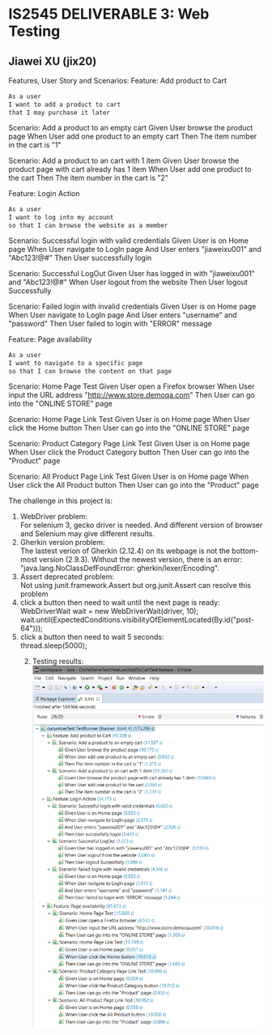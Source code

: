 # IS2545 DELIVERABLE 3: Web Testing 
## Jiawei XU (jix20)

Features, User Story and Scenarios:
	Feature: Add product to Cart
	
	As a user
	I want to add a product to cart
	that I may purchase it later


Scenario: Add a product to an empty cart
Given User browse the product page
When User add one product to an empty cart
Then The item number in the cart is "1"


Scenario: Add a product to an cart with 1 item
Given User browse the product page with cart already has 1 item
When User add one product to the cart
Then The item number in the cart is "2"

Feature: Login Action

	As a user
	I want to log into my account 
	so that I can browse the website as a member

Scenario: Successful login with valid credentials
Given User is on Home page
When User navigate to LogIn page
And User enters "jiaweixu001" and "Abc123!@#"
Then User successfully login

Scenario: Successful LogOut
Given User has logged in with "jiaweixu001" and "Abc123!@#"
When User logout from the website
Then User logout Successfully

Scenario: Failed login with invalid credentials
Given User is on Home page
When User navigate to LogIn page
And User enters "username" and "password"
Then User failed to login with "ERROR" message


Feature: Page availability

	As a user
	I want to navigate to a specific page 
	so that I can browse the content on that page

Scenario: Home Page Test
Given User open a Firefox browser
When User input the URL address "http://www.store.demoqa.com"
Then User can go into the "ONLINE STORE" page

Scenario: Home Page Link Test
Given User is on Home page
When User click the Home button
Then User can go into the "ONLINE STORE" page	

Scenario: Product Category Page Link Test
Given User is on Home page
When User click the Product Category button
Then User can go into the "Product" page

Scenario: All Product Page Link Test
Given User is on Home page
When User click the All Product button
Then User can go into the "Product" page


The challenge in this project is:</br>
<ol> 
<li>WebDriver problem:</br></li>
For selenium 3, gecko driver is needed. And different version of browser and Selenium may give different results.
</br>

<Li>Gherkin version problem:</br></li>
The lastest verion of Gherkin (2.12.4) on its webpage is not the bottom-most version (2.9.3).
Without the newest version, there is an error: "java.lang.NoClassDefFoundError: gherkin/lexer/Encoding".
</br>

<Li>Assert deprecated problem:</br></li>
Not using junit.framework.Assert but org.junit.Assert can resolve this problem
</br>

<Li>click a button then need to wait until the next page is ready:</br></li>
		WebDriverWait wait = new WebDriverWait(driver, 10);
		wait.until(ExpectedConditions.visibilityOfElementLocated(By.id("post-64")));
</br>

<Li>click a button then need to wait 5 seconds:</br></li>
		thread.sleep(5000);
</br>


2. Testing results:</br>
![TestResult1](https://github.com/jiaweixu/OnlineStoreTest/blob/master/Materials/Test_result1.PNG "Testing Results")
![TestResult2](https://github.com/jiaweixu/OnlineStoreTest/blob/master/Materials/Test_result2.PNG "Testing Results")
</br>
